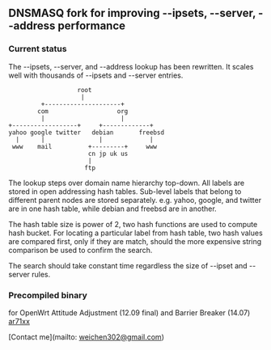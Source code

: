 ## DNSMASQ fork for improving --ipsets, --server, --address performance

### Current status

The --ipsets, --server, and --address lookup has been rewritten. It scales well
with thousands of --ipsets and --server entries.


                       root
                        |
             +---------------------+
            com                   org
             |                     |
    +------------------+     +-------------+
    yahoo google twitter   debian       freebsd
      |      |               |             |
     www    mail          +---------+     www
                          cn jp uk us
                          |
                         ftp


The lookup steps over domain name hierarchy top-down. All labels are stored in
open addressing hash tables. Sub-level labels that belong to different parent
nodes are stored separately. e.g. yahoo, google, and twitter are in one hash
table, while debian and freebsd are in another.

The hash table size is power of 2, two hash functions are used to compute hash
bucket. For locating a particular label from hash table, two hash values are
compared first, only if they are match, should the more expensive string
comparison be used to confirm the search.

The search should take constant time regardless the size of --ipset and --server
rules.


### Precompiled binary

for OpenWrt Attitude Adjustment (12.09 final) and Barrier Breaker (14.07) [ar71xx](http://sourceforge.net/projects/dnsmasq-fast-lookup/files/)



[Contact me](mailto: weichen302@gmail.com)
